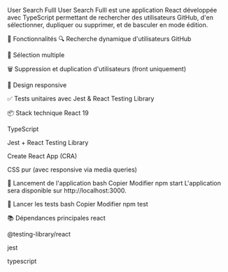 User Search Fulll
User Search Fulll est une application React développée avec TypeScript permettant de rechercher des utilisateurs GitHub, d'en sélectionner, dupliquer ou supprimer, et de basculer en mode édition.

🚀 Fonctionnalités
🔍 Recherche dynamique d'utilisateurs GitHub

🧩 Sélection multiple

🗑️ Suppression et duplication d'utilisateurs (front uniquement)

📱 Design responsive

✅ Tests unitaires avec Jest & React Testing Library

📦 Stack technique
React 19

TypeScript

Jest + React Testing Library

Create React App (CRA)

CSS pur (avec responsive via media queries)

🔨 Lancement de l'application
bash
Copier
Modifier
npm start
L'application sera disponible sur http://localhost:3000.

🧪 Lancer les tests
bash
Copier
Modifier
npm test

📚 Dépendances principales
react

@testing-library/react

jest

typescript
